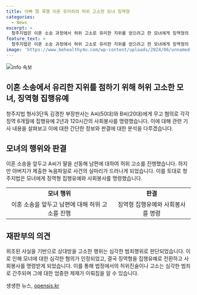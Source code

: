 ```yaml
---
title: 아빠 딸 폭행 이혼 유리하려 허위 고소한 모녀 징역형
categories:
  - News
excerpt: >
  청주지법은 이혼 소송 과정에서 허위 고소로 유리한 지위를 얻으려고 한 모녀에게 징역형의 집행유예를 선고했다. A 씨는 딸을 이용하여 남편을 상대로 허위 고소를 한 것으로 드러났고, 이에 대한 판사의 판결은 사회에서 큰 관심을 끌 것으로 예상된다. 
feature_text: >
  청주지법은 이혼 소송 과정에서 허위 고소로 유리한 지위를 얻으려고 한 모녀에게 징역형의 집행유예를 선고했다. A 씨는 딸을 이용하여 남편을 상대로 허위 고소를 한 것으로 드러났고, 이에 대한 판사의 판결은 사회에서 큰 관심을 끌 것으로 예상된다. 
image: 'https://www.behealthy4u.com/wp-content/uploads/2024/06/unnamed-file.png'
---
```


<p><img src="https://www.behealthy4u.com/wp-content/uploads/2024/06/unnamed-file.png" alt="info 속보" /></p>

<h2 data-ke-size="size26">이혼 소송에서 유리한 지위를 점하기 위해 허위 고소한 모녀, 징역형 집행유예</h2>

<p data-ke-size="size16">청주지법 형사3단독 김경찬 부장판사는 A씨(50대)와 B씨(20대)에게 무고 혐의로 각각 징역 6개월에 집행유예 2년과 120시간의 사회봉사를 명령했습니다. 이에 대해 관련 기사 내용을 살펴보고 이에 대한 간단한 정보와 판결에 대한 분석을 다루겠습니다.</p>

<h2 data-ke-size="size24">모녀의 행위와 판결</h2>

<p data-ke-size="size16">이혼 소송을 앞두고 A씨가 딸을 선동해 남편에 대하여 허위 고소를 진행했습니다. 하지만 아버지가 제출한 녹음파일로 사건의 실마리가 드러나게 되었습니다. 이를 토대로 청주지법은 모녀에게 징역형 집행유예와 사회봉사를 명령했습니다.</p>

<table>
  <tr>
    <td style="text-align: center; height: 17px;"><b>모녀 행위</b></td>
    <td style="text-align: center; height: 17px;"><b>판결</b></td>
  </tr>
  <tr>
    <td style="text-align: center; height: 17px;">이혼 소송을 앞두고 남편에 대해 허위 고소를 진행</td>
    <td style="text-align: center; height: 17px;">징역형 집행유예와 사회봉사를 명령</td>
  </tr>
</table>

<h2 data-ke-size="size24">재판부의 의견</h2>

<p data-ke-size="size16">위조된 사실을 기반으로 상대방을 고소한 행위는 심각한 범죄행위로 판단되었습니다. 이로 인해 모녀에 대한 심각한 혐의가 인정되었고, 결국 징역형을 집행유예로 전환하고 사회봉사를 명령받게 되었습니다. 이를 통해 법정에서의 허위진술이나 고소는 심각한 범죄로 간주되며 그에 대한 엄중한 제재가 이뤄짐을 알 수 있습니다.</p>
생생한 뉴스, <a href="https://opensis.kr" rel="dofollow">opensis.kr</a>


